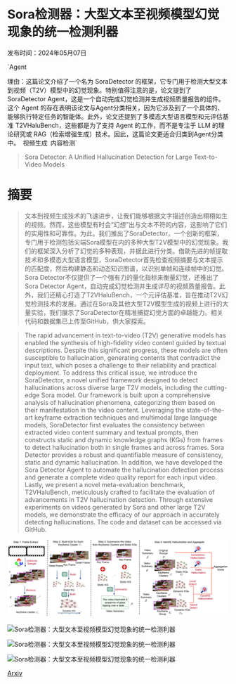 # Sora检测器：大型文本至视频模型幻觉现象的统一检测利器

发布时间：2024年05月07日

`Agent

理由：这篇论文介绍了一个名为 SoraDetector 的框架，它专门用于检测大型文本到视频（T2V）模型中的幻觉现象。特别值得注意的是，论文提到了 SoraDetector Agent，这是一个自动完成幻觉检测并生成视频质量报告的组件。这个 Agent 的存在表明该论文与Agent分类相关，因为它涉及到了一个具体的、能够执行特定任务的智能体。此外，论文还提到了多模态大型语言模型和元评估基准 T2VHaluBench，这些都是为了支持 Agent 的工作，而不是专注于 LLM 的理论研究或 RAG（检索增强生成）技术。因此，这篇论文更适合归类到Agent分类中。` `视频生成` `内容检测`

> Sora Detector: A Unified Hallucination Detection for Large Text-to-Video Models

# 摘要

> 文本到视频生成技术的飞速进步，让我们能够根据文字描述创造出栩栩如生的视频。然而，这些模型有时会“幻想”出与文本不符的内容，这影响了它们的实用性和可靠性。为此，我们推出了SoraDetector，一个创新的框架，专门用于检测包括尖端Sora模型在内的多种大型T2V模型中的幻觉现象。我们的框架深入分析了幻觉的多种表现，并据此进行分类。借助先进的帧提取技术和多模态大型语言模型，SoraDetector首先检查视频摘要与文本提示的匹配度，然后构建静态和动态知识图谱，以识别单帧和连续帧中的幻觉。Sora Detector不仅提供了一个强有力的量化指标来衡量幻觉，还推出了Sora Detector Agent，自动完成幻觉检测并生成详尽的视频质量报告。此外，我们还精心打造了T2VHaluBench，一个元评估基准，旨在推动T2V幻觉检测技术的发展。通过在Sora及其他大型T2V模型生成的视频上进行的大量实验，我们展示了SoraDetector在精准捕捉幻觉方面的卓越能力。相关代码和数据集已上传至GitHub，供大家探索。

> The rapid advancement in text-to-video (T2V) generative models has enabled the synthesis of high-fidelity video content guided by textual descriptions. Despite this significant progress, these models are often susceptible to hallucination, generating contents that contradict the input text, which poses a challenge to their reliability and practical deployment. To address this critical issue, we introduce the SoraDetector, a novel unified framework designed to detect hallucinations across diverse large T2V models, including the cutting-edge Sora model. Our framework is built upon a comprehensive analysis of hallucination phenomena, categorizing them based on their manifestation in the video content. Leveraging the state-of-the-art keyframe extraction techniques and multimodal large language models, SoraDetector first evaluates the consistency between extracted video content summary and textual prompts, then constructs static and dynamic knowledge graphs (KGs) from frames to detect hallucination both in single frames and across frames. Sora Detector provides a robust and quantifiable measure of consistency, static and dynamic hallucination. In addition, we have developed the Sora Detector Agent to automate the hallucination detection process and generate a complete video quality report for each input video. Lastly, we present a novel meta-evaluation benchmark, T2VHaluBench, meticulously crafted to facilitate the evaluation of advancements in T2V hallucination detection. Through extensive experiments on videos generated by Sora and other large T2V models, we demonstrate the efficacy of our approach in accurately detecting hallucinations. The code and dataset can be accessed via GitHub.

![Sora检测器：大型文本至视频模型幻觉现象的统一检测利器](../../../paper_images/2405.04180/x1.png)

![Sora检测器：大型文本至视频模型幻觉现象的统一检测利器](../../../paper_images/2405.04180/test245.drawio.png)

![Sora检测器：大型文本至视频模型幻觉现象的统一检测利器](../../../paper_images/2405.04180/report23.drawio.png)

![Sora检测器：大型文本至视频模型幻觉现象的统一检测利器](../../../paper_images/2405.04180/detailrow.drawio.png)

[Arxiv](https://arxiv.org/abs/2405.04180)